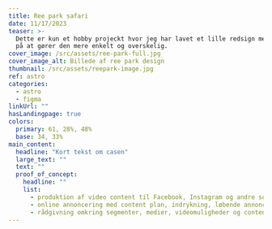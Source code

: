 ```yaml
---
title: Ree park safari
date: 11/17/2023
teaser: >-
  Dette er kun et hobby projeckt hvor jeg har lavet et lille redsign med fokus
  på at gører den mere enkelt og overskelig.
cover_image: /src/assets/ree-park-full.jpg
cover_image_alt: Billede af ree park design
thumbnail: /src/assets/reepark-image.jpg
ref: astro
categories:
  - astro
  - figma
linkUrl: ""
hasLandingpage: true
colors:
  primary: 61, 28%, 48%
  base: 34, 33%
main_content:
  headline: "Kort tekst om casen"
  large_text: ""
  text: ""
  proof_of_concept:
    headline: ""
    list:
      - produktion af video content til Facebook, Instagram og andre sociale medier
      - online annoncering med content plan, indrykning, løbende annonce optimering samt effektiv statistik på resultater
      - rådgivning omkring segmenter, medier, videomuligheder og content strategi
---
```


